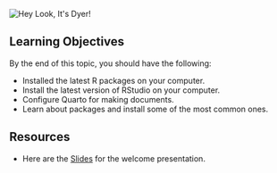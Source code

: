 ![Hey Look, It's Dyer!](https://live.staticflickr.com/65535/51278950913_17e0f63c25_c_d.jpg)

## Learning Objectives

By the end of this topic, you should have the following:

- Installed the latest R packages on your computer.
- Install the latest version of RStudio on your computer.
- Configure Quarto for making documents.
- Learn about packages and install some of the most common ones.

## Resources

- Here are the [Slides](https://dyerlabteaching.github.io/Welcome/slides.html) for the welcome presentation.